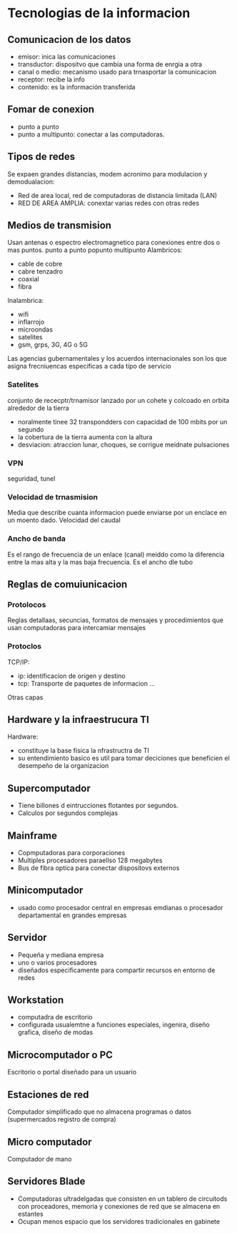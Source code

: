 # Tecnologias de la informacion

## Comunicacion de los datos
- emisor: inica las comunicaciones
- transductor: dispositvo que cambia una forma de enrgia a otra
- canal o medio: mecanismo usado para trnasportar la comunicacion
- receptor: recibe la info
- contenido: es la información transferida

## Fomar de conexion
- punto a punto
- punto a multipunto: conectar a las computadoras. 
  
## Tipos de redes
Se expaen grandes distancias, modem acronimo para modulacion y demodualacion:
- Red de area local, red de computadoras de distancia limitada (LAN)
- RED DE AREA AMPLIA: conextar varias redes con otras redes

## Medios de transmision
Usan antenas o espectro electromagnetico para conexiones entre dos o mas puntos. punto a punto popunto multipunto
Alambricos:
- cable de cobre
- cabre tenzadro
- coaxial
- fibra

Inalambrica:
- wifi
- inflarrojo
- microondas
- satelites
- gsm, grps, 3G, 4G o 5G

Las agencias gubernamentales y los acuerdos internacionales son los que asigna frecniuencas especificas a cada tipo de servicio

### Satelites
conjunto de rececptr/trnamisor lanzado por un cohete y colcoado en orbita alrededor de la tierra
- noralmente tinee 32 transpondders con capacidad de 100 mbits por un segundo
- la cobertura de la tierra aumenta con la altura
- desviacion: atraccion lunar, choques, se corrigue meidnate pulsaciones
  
### VPN
seguridad, tunel

### Velocidad de trnasmision
Media que describe cuanta informacion puede enviarse por un enclace en un moento dado. Velocidad del caudal

### Ancho de banda
Es el rango de frecuencia de un enlace (canal) meiddo como la diferencia entre la mas alta y la mas baja frecuencia. Es el ancho dle tubo

## Reglas de comuiunicacion
### Protolocos
Reglas detallaas, secuncias, formatos de mensajes y procedimientos que usan computadoras para intercamiar mensajes

### Protoclos
TCP/IP:
- ip: identificacion de origen y destino
- tcp: Transporte de paquetes de informacion 
...

Otras capas

## Hardware y la infraestrucura TI
Hardware:
- constituye la base fisica la nfrastructra de TI
- su entendimiento basico es util para tomar deciciones que beneficien el desempeño de la organizacion
  
## Supercomputador
- Tiene billones d eintrucciones flotantes por segundos.
- Calculos por segundos complejas

## Mainframe
- Copmputadoras para corporaciones
- Multiples procesadores paraellso 128 megabytes
- Bus de fibra optica para conectar dispositovs externos

## Minicomputador
- usado como procesador central en empresas emdianas o procesador departamental en grandes empresas

## Servidor
- Pequeña y mediana empresa
- uno o varios procesadores
- diseñados especificamente para compartir recursos en entorno de redes

## Workstation
- computadra de escritorio
- configurada usualemtne a funciones especiales, ingenira, diseño grafica, diseño de modas

## Microcomputador o PC
Escritorio o portal diseñado para un usuario

## Estaciones de red
Computador simplificado que no almacena programas o datos (supermercados registro de compra)

## Micro computador
Computador de mano

## Servidores Blade
- Computadoras ultradelgadas que consisten en un tablero de circuitods con proceadores, memoria y conexiones de red que se almacena en estantes
- Ocupan menos espacio que los servidores tradicionales en gabinete